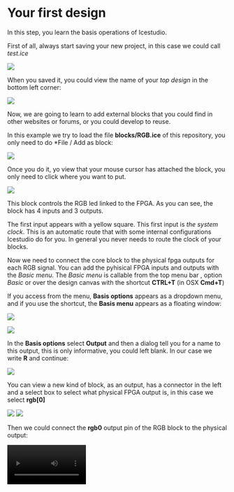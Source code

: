 # Your first design

In this step, you learn the basis operations of Icestudio.

First of all, always start saving your new project, in this case we could call *test.ice*

![](assets/03_your_first_design/01.png)

When you saved it, you could view the name of your *top design* in the bottom left corner:

![](assets/03_your_first_design/02.png)

Now, we are going to learn to add external blocks that you could find in other websites or forums, or you could develop to reuse.

In this example we try to load the file **blocks/RGB.ice** of this repository, you only need to do *File / Add as block:


![](assets/03_your_first_design/03.png)

Once you do it, yo view that your mouse cursor has attached the block, you only need to click where you want to put.


![](assets/03_your_first_design/04.png)


This block controls the RGB led linked to the FPGA. As you can see, the block has 4 inputs and 3 outputs.

The first input appears with a yellow square. This first input is *the system clock*. This is an automatic route that with some internal configurations Icestudio do for you. In general you never needs to route the clock of your blocks.

Now we need to connect the core block to the physical fpga outputs for each RGB signal. You can add the pyhisical FPGA inputs and outputs with the *Basic menu*.  The *Basic menu* is callable from the top menu bar , option *Basic* or over the design canvas with the shortcut **CTRL+T** (in OSX **Cmd+T**)

If you access from the menu, **Basis options** appears as a dropdown menu, and if you use the shortcut, the **Basis menu** appears as a floating window:


![](assets/03_your_first_design/05b.png)

![](assets/03_your_first_design/14.png)


In the **Basis options** select **Output** and then a dialog tell you for a name to this output, this is only informative, you could left blank. In our case we write **R** and continue:


![](assets/03_your_first_design/06.png)


You can view a new kind of block, as an output, has a connector in the left and a select box to select what physical FPGA output is, in this case we select **rgb[0]**

![](assets/03_your_first_design/07.png)
![](assets/03_your_first_design/08.png)


Then we could connect the **rgb0** output pin of the RGB block to the physical output:

<video src='assets/03_your_first_design/09v.mov' width=180/>



Repeat the same operation with the others R, G, B signals:


![](assets/03_your_first_design/10.png)


At this moment you have connected your block with the physical RGB lef of your board...but if you try to build and upload, don't do nothing. Why? because the block needs the input RGB code to know what color do you like to display.

RGB led is a hardware component that has 3 bits (3 wires) as input to know where color display. In computer programming  when you want to define an RGB color, for example with 8 bits per color, you could define 256 levels for each color and the mix the three of this values you obtain the final color.

In hardware we could define this **range** of each color with one bit using techniques like pulse modulation (PWM) or similar.

In this example the objetive is not understand the pulse modulation that could be complex but i think it's important almos that sounds why the things works.

To generate easily a pulse modulation that turn on our led, we could use a block from the collection manager (remember we installed some collections in previously steps).

The block to use for this purpouse is the **Heart** block of the  Jedi collection, the next video shows the path to select. You only need to browse the component tree and click on it to put into the design:


![](assets/03_your_first_design/11.mov)


In this way, now we have the red signal configured to emit a pulse at 1Hz, but we need to  setup G and B color values, for this test we set up 0 value to view only the red color component turned on.

To assign a 0 value we could use a block that emits a 0 signal from his output. There is a block in the default collection to do it:

![](assets/03_your_first_design/12.png)


As you seen in the next video you can assign the same output to multiple inputs:


![](assets/03_your_first_design/13.mov)


### Now our design is operative

You can go to **Tools / Build** and when finish it **Tools / Upload** to push your bitstream into the FPGA of the MCH2022 badge and see it works!


## Block parameters

As you can see, the heart block has an input on top of the block, this is a parameter for the block to parametrize it.

In the heart block the parameter configure the frequenzy (in Hertzs) of the pulse generated.

To assign a value for this parameter you need to go to the **Basis menu** and select **Constant**


![](assets/03_your_first_design/14.png)


You could assign a name or left blank:


![](assets/03_your_first_design/16.png)


Then setting your value, for example 20Hz (veo pulses per second) and connect to the parameter input:


![](assets/03_your_first_design/17.mov)

### Try it! change values of the heart frequenzy and remember always **Build** and then **Upload**


Finally remember you can zoon and move along the design (and enter into blocks with double click):


![](assets/03_your_first_design/18.png)


### :point_right: Continue to the next step, [interactivity](04_interactivity.md)